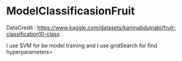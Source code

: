 # ModelClassificasionFruit
 DataCredit : https://www.kaggle.com/datasets/karimabdulnabi/fruit-classification10-class

 I use SVM for be model training and I use gridSearch for find hyperparameters=
